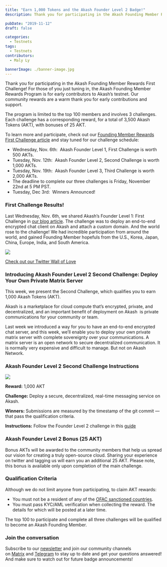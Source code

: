 ```yaml
---
title: "Earn 1,000 Tokens and the Akash Founder Level 2 Badge!"
description: Thank you for participating in the Akash Founding Member Rewards First Challenge! For those of you just tuning in, the Akash Founding Member Rewards Program is for early contributors to Akash’s testnet.

pubDate: "2019-11-12"
draft: false

categories:
  - Testnets
tags:
  - Testnets
contributors:
  - Maly Ly

bannerImage: ./banner-image.jpg
---
```


Thank you for participating in the Akash Founding Member Rewards First Challenge! For those of you just tuning in, the Akash Founding Member Rewards Program is for early contributors to Akash’s testnet. Our community rewards are a warm thank you for early contributions and support.

The program is limited to the top 100 members and involves 3 challenges.  Each challenge has a corresponding reward, for a total of 3,500 Akash Tokens (AKT), with bonuses of 25 AKT.

To learn more and participate, check out our [Founding Member Rewards First Challenge article](https://akash.network/blog/become-and-akash-founding-member-and-earn-token-rewards/) and stay tuned for our challenge schedule:

- Wednesday, Nov. 6th:  Akash Founder Level 1, First Challenge is worth 500 AKTs.
- Tuesday, Nov. 12th:  Akash Founder Level 2, Second Challenge is worth 1,000 AKTs.
- Tuesday, Nov. 19th:  Akash Founder Level 3, Third Challenge is worth 2,000 AKTs.
- The deadline to complete our three challenges is Friday, November 22nd at 5 PM PST.
- Tuesday, Dec 3rd:  Winners Announced!

### **First Challenge Results!**

Last Wednesday, Nov. 6th, we shared Akash’s Founder Level 1: First Challenge in [our blog article](https://akash.network/blog/become-and-akash-founding-member-and-earn-token-rewards/). The challenge was to deploy an end-to-end encrypted chat client on Akash and attach a custom domain. And the world rose to the challenge! We had incredible participation from around the world, and gained Founding Member hopefuls from the U.S., Korea, Japan, China, Europe, India, and South America.

![](https://www.datocms-assets.com/45776/1620922422-124475c9-eb22-4bb9-a2de-5fa5deee41d1.png)

[Check out our Twitter Wall of Love](https://x.com/akashnet/timelines/1192593567870357505)

### **Introducing Akash Founder Level 2 Second Challenge: Deploy Your Own Private Matrix Server**

This week, we present the Second Challenge, which qualifies you to earn 1,000 Akash Tokens (AKT).

Akash is a marketplace for cloud compute that’s encrypted, private, and decentralized, and an important benefit of deployment on Akash  is private communications for your community or team.

Last week we introduced a way for you to have an end-to-end encrypted chat server, and this week, we’ll enable you to deploy your own private matrix server with complete sovereignty over your communications. A matrix server is an open network to secure decentralized communication. It is normally very expensive and difficult to manage. But not on Akash Network.

### **Akash Founder Level 2 Second Challenge Instructions**

![](https://www.datocms-assets.com/45776/1620922431-16y4u58tdy7hhwbukfesfiuyk03pvg-2q-q1fgwx1tx42cefdn68hbdyrlcqztyt4apw2itowbdul22ebxgpxpzt1rqqvord9mumt9cxtgy5mztyfuoxzpbnlaup20k7b9r.png)

**Reward:** 1,000 AKT

**Challenge:** Deploy a secure, decentralized, real-time messaging service on Akash.

**Winners:** Submissions are measured by the timestamp of the git commit — that pass the qualification criteria.

**Instructions:** Follow the Founder Level 2 challenge in this [guide](https://github.com/ovrclk/ecosystem/tree/master/founders/level2)

### **Akash Founder Level 2 Bonus (25 AKT)**

Bonus AKTs will be awarded to the community members that help us spread our vision for creating a truly open-source cloud. Sharing your experience on twitter and tagging us will earn you an additional 25 AKT. Please note, this bonus is available only upon completion of the main challenge.

### **Qualification Criteria**

Although we do not limit anyone from participating, to claim AKT rewards:

- You must not be a resident of any of the [OFAC sanctioned countries](https://www.treasury.gov/resource-center/sanctions/Pages/default.aspx).
- You must pass KYC/AML verification when collecting the reward. The details for which will be posted at a later time.

The top 100 to participate and complete all three challenges will be qualified to become an Akash Founding Member.

### **Join the conversation**

Subscribe to our [newsletter](https://akash.network/newsletter) and join our community channels on [Matrix](https://akash.network/chat) and [Telegram](https://t.me/AkashNW) to stay up to date and get your questions answered! And make sure to watch out for future badge announcements!
